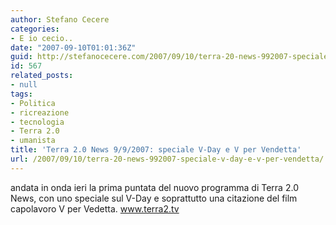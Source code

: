 ```yaml
---
author: Stefano Cecere
categories:
- E io cecio..
date: "2007-09-10T01:01:36Z"
guid: http://stefanocecere.com/2007/09/10/terra-20-news-992007-speciale-v-day-e-v-per-vendetta/
id: 567
related_posts:
- null
tags:
- Politica
- ricreazione
- tecnologia
- Terra 2.0
- umanista
title: 'Terra 2.0 News 9/9/2007: speciale V-Day e V per Vendetta'
url: /2007/09/10/terra-20-news-992007-speciale-v-day-e-v-per-vendetta/
---
```


andata in onda ieri la prima puntata del nuovo programma di Terra 2.0 News, con uno speciale sul V-Day e soprattutto una citazione del film capolavoro V per Vedetta. <a href="http://www.terra2.tv" target="_blank">www.terra2.tv</a>